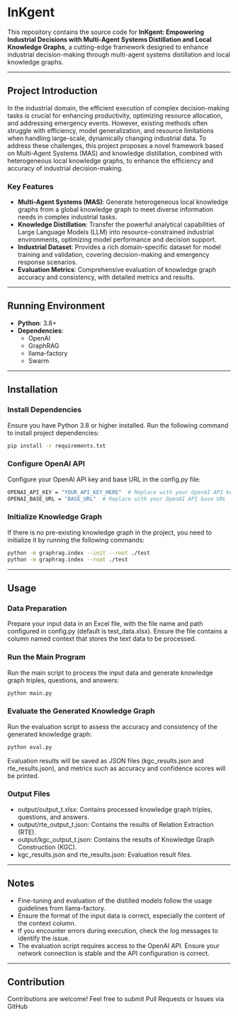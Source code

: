 # InKgent

This repository contains the source code for **InKgent: Empowering Industrial Decisions with Multi-Agent Systems Distillation and Local Knowledge Graphs**, a cutting-edge framework designed to enhance industrial decision-making through multi-agent systems distillation and local knowledge graphs.

---

## Project Introduction

In the industrial domain, the efficient execution of complex decision-making tasks is crucial for enhancing productivity, optimizing resource allocation, and addressing emergency events. However, existing methods often struggle with efficiency, model generalization, and resource limitations when handling large-scale, dynamically changing industrial data. To address these challenges, this project proposes a novel framework based on Multi-Agent Systems (MAS) and knowledge distillation, combined with heterogeneous local knowledge graphs, to enhance the efficiency and accuracy of industrial decision-making.

### Key Features

- **Multi-Agent Systems (MAS)**: Generate heterogeneous local knowledge graphs from a global knowledge graph to meet diverse information needs in complex industrial tasks.
- **Knowledge Distillation**: Transfer the powerful analytical capabilities of Large Language Models (LLM) into resource-constrained industrial environments, optimizing model performance and decision support.
- **Industrial Dataset**: Provides a rich domain-specific dataset for model training and validation, covering decision-making and emergency response scenarios.
- **Evaluation Metrics**: Comprehensive evaluation of knowledge graph accuracy and consistency, with detailed metrics and results.

---

## Running Environment

- **Python**: 3.8+
- **Dependencies**:
  - OpenAI
  - GraphRAG
  - llama-factory
  - Swarm
---

## Installation

### Install Dependencies

Ensure you have Python 3.8 or higher installed. Run the following command to install project dependencies:

```bash
pip install -r requirements.txt
```
### Configure OpenAI API

Configure your OpenAI API key and base URL in the config.py file:

```bash
OPENAI_API_KEY = "YOUR_API_KEY_HERE"  # Replace with your OpenAI API key
OPENAI_BASE_URL = "BASE_URL"  # Replace with your OpenAI API base URL
```
### Initialize Knowledge Graph

If there is no pre-existing knowledge graph in the project, you need to initialize it by running the following commands:

```bash
python -m graphrag.index --init --root ./test
python -m graphrag.index --root ./test
```
---

## Usage

### Data Preparation

Prepare your input data in an Excel file, with the file name and path configured in config.py (default is test_data.xlsx). Ensure the file contains a column named context that stores the text data to be processed.

### Run the Main Program

Run the main script to process the input data and generate knowledge graph triples, questions, and answers:

```bash
python main.py
```

### Evaluate the Generated Knowledge Graph

Run the evaluation script to assess the accuracy and consistency of the generated knowledge graph:

```bash
python eval.py
```
Evaluation results will be saved as JSON files (kgc_results.json and rte_results.json), and metrics such as accuracy and confidence scores will be printed.

### Output Files

- output/output_t.xlsx: Contains processed knowledge graph triples, questions, and answers.
- output/rte_output_t.json: Contains the results of Relation Extraction (RTE).
- output/kgc_output_t.json: Contains the results of Knowledge Graph Construction (KGC).
- kgc_results.json and rte_results.json: Evaluation result files.

---

## Notes

- Fine-tuning and evaluation of the distilled models follow the usage guidelines from llama-factory.
- Ensure the format of the input data is correct, especially the content of the context column.
- If you encounter errors during execution, check the log messages to identify the issue.
- The evaluation script requires access to the OpenAI API. Ensure your network connection is stable and the API configuration is correct.

---

## Contribution

Contributions are welcome! Feel free to submit Pull Requests or Issues via GitHub
